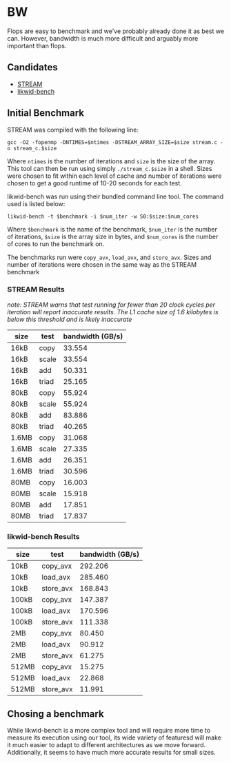# BW

Flops are easy to benchmark and we've probably already done it as best we can.
However, bandwidth is much more difficult and arguably more important than
flops.

## Candidates

- [STREAM](https://www.cs.virginia.edu/stream/)
- [likwid-bench](https://github.com/RRZE-HPC/likwid)

## Initial Benchmark

STREAM was compiled with the following line:

```
gcc -O2 -fopenmp -DNTIMES=$ntimes -DSTREAM_ARRAY_SIZE=$size stream.c -o stream_c.$size
```

Where `ntimes` is the number of iterations and `size` is the size of the array.
This tool can then be run using simply `./stream_c.$size` in a shell. Sizes
were chosen to fit within each level of cache and number of iterations were
chosen to get a good runtime of 10-20 seconds for each test.

likwid-bench was run using their bundled command line tool. The command used is listed below:

```
likwid-bench -t $benchmark -i $num_iter -w S0:$size:$num_cores
```

Where `$benchmark` is the name of the benchmark, `$num_iter` is the number of
iterations, `$size` is the array size in bytes, and `$num_cores` is the number
of cores to run the benchmark on.

The benchmarks run were `copy_avx`, `load_avx`, and `store_avx`. Sizes and
number of iterations were chosen in the same way as the STREAM benchmark

### STREAM Results

*note: STREAM warns that test running for fewer than 20 clock cycles per iteration will report inaccurate results. The L1 cache size of 1.6 kilobytes is below this threshold and is likely inaccurate*

size        |test     |bandwidth (GB/s)
------------|---------|---------
16kB        |copy     |33.554
16kB        |scale    |33.554
16kB        |add      |50.331
16kB        |triad    |25.165
80kB        |copy     |55.924
80kB        |scale    |55.924
80kB        |add      |83.886
80kB        |triad    |40.265
1.6MB       |copy     |31.068
1.6MB       |scale    |27.335
1.6MB       |add      |26.351
1.6MB       |triad    |30.596
80MB        |copy     |16.003
80MB        |scale    |15.918
80MB        |add      |17.851
80MB        |triad    |17.837

### likwid-bench Results

size        |test     |bandwidth (GB/s)
------------|---------|---------
10kB        |copy_avx |292.206
10kB        |load_avx |285.460
10kB        |store_avx|168.843
100kB       |copy_avx |147.387
100kB       |load_avx |170.596
100kB       |store_avx|111.338
2MB         |copy_avx |80.450
2MB         |load_avx |90.912
2MB         |store_avx|61.275
512MB       |copy_avx |15.275
512MB       |load_avx |22.868
512MB       |store_avx|11.991

## Chosing a benchmark
While likwid-bench is a more complex tool and will require more time to measure
its execution using our tool, its wide variety of featuresd will make it much
easier to adapt to different architectures as we move forward. Additionally, it
seems to have much more accurate results for small sizes.
